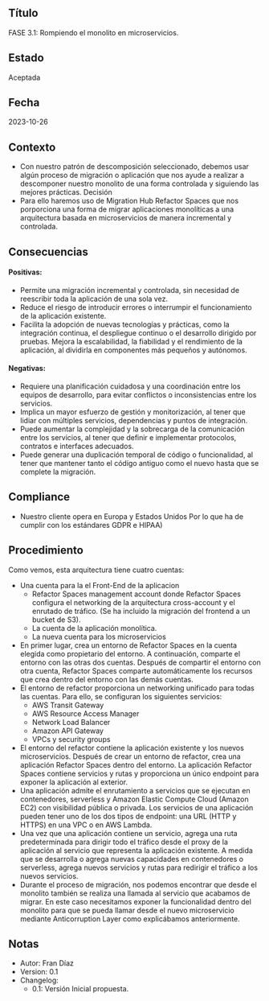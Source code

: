 ## Título
FASE 3.1: Rompiendo el monolito en microservicios.
## Estado
Aceptada
## Fecha
2023-10-26
## Contexto
-	Con nuestro patrón de descomposición seleccionado, debemos usar algún proceso de migración o aplicación que nos ayude a realizar a descomponer nuestro monolito de una forma controlada y siguiendo las mejores prácticas.
Decisión
-	Para  ello haremos uso de Migration Hub Refactor Spaces que nos porporciona una forma de migrar aplicaciones monolíticas a una arquitectura basada en microservicios de manera incremental y controlada.
## Consecuencias
#### Positivas:
-	Permite una migración incremental y controlada, sin necesidad de reescribir toda la aplicación de una sola vez.
-	Reduce el riesgo de introducir errores o interrumpir el funcionamiento de la aplicación existente.
-	Facilita la adopción de nuevas tecnologías y prácticas, como la integración continua, el despliegue continuo o el desarrollo dirigido por pruebas.
	Mejora la escalabilidad, la fiabilidad y el rendimiento de la aplicación, al dividirla en componentes más pequeños y autónomos.
#### Negativas:
-	Requiere una planificación cuidadosa y una coordinación entre los equipos de desarrollo, para evitar conflictos o inconsistencias entre los servicios.
-	Implica un mayor esfuerzo de gestión y monitorización, al tener que lidiar con múltiples servicios, dependencias y puntos de integración.
-	Puede aumentar la complejidad y la sobrecarga de la comunicación entre los servicios, al tener que definir e implementar protocolos, contratos e interfaces adecuados.
-	Puede generar una duplicación temporal de código o funcionalidad, al tener que mantener tanto el código antiguo como el nuevo hasta que se complete la migración.
## Compliance
-	Nuestro cliente opera en Europa y Estados Unidos Por lo que ha de cumplir con los estándares GDPR e HIPAA)
## Procedimiento
Como vemos, esta arquitectura tiene cuatro cuentas:
-	Una cuenta para la el Front-End de la aplicacion
    -	Refactor Spaces management account donde Refactor Spaces configura el networking de la arquitectura cross-account y el enrutado de tráfico. (Se ha incluido la migración del frontend a un bucket de S3).
    -	La cuenta de la aplicación monolítica.
    -	La nueva cuenta para los microservicios
- En primer lugar, crea un entorno de Refactor Spaces en la cuenta elegida como propietario del entorno. A continuación, comparte el entorno con las otras dos cuentas. Después de compartir el entorno con otra cuenta, Refactor Spaces comparte automáticamente los recursos que crea dentro del entorno con las demás cuentas.
- El entorno de refactor proporciona un networking unificado para todas las cuentas. Para ello, se configuran los siguientes servicios:
    -	AWS Transit Gateway
    -	AWS Resource Access Manager
    -	Network Load Balancer
    -	Amazon API Gateway
    -	VPCs y security groups
- El entorno del refactor contiene la aplicación existente y los nuevos microservicios. Después de crear un entorno de refactor, crea una aplicación Refactor Spaces dentro del entorno. La aplicación Refactor Spaces contiene servicios y rutas y proporciona un único endpoint para exponer la aplicación al exterior.
- Una aplicación admite el enrutamiento a servicios que se ejecutan en contenedores, serverless y Amazon Elastic Compute Cloud (Amazon EC2) con visibilidad pública o privada. Los servicios de una aplicación pueden tener uno de los dos tipos de endpoint: una URL (HTTP y HTTPS) en una VPC o en AWS Lambda.
- Una vez que una aplicación contiene un servicio, agrega una ruta predeterminada para dirigir todo el tráfico desde el proxy de la aplicación al servicio que representa la aplicación existente. A medida que se desarrolla o agrega nuevas capacidades en contenedores o serverless, agrega nuevos servicios y rutas para redirigir el tráfico a los nuevos servicios.
- Durante el proceso de migración, nos podemos encontrar que desde el monolito también se realiza una llamada al servicio que acabamos de migrar. En este caso necesitamos exponer la funcionalidad dentro del monolito para que se pueda llamar desde el nuevo microservicio mediante Anticorruption Layer como explicábamos anteriormente.
## Notas
-	Autor: Fran Díaz
-	Version: 0.1
-	Changelog:
    -	0.1: Versión Inicial propuesta.


